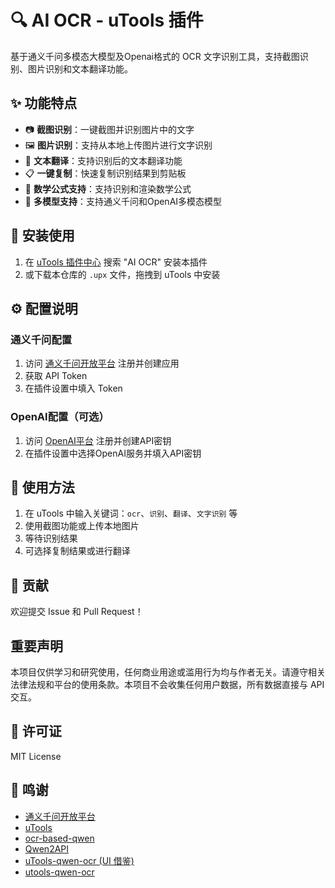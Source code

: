 # 🔍 AI OCR - uTools 插件

基于通义千问多模态大模型及Openai格式的 OCR 文字识别工具，支持截图识别、图片识别和文本翻译功能。

## ✨ 功能特点

- 📷 **截图识别**：一键截图并识别图片中的文字
- 🖼️ **图片识别**：支持从本地上传图片进行文字识别
- 🔄 **文本翻译**：支持识别后的文本翻译功能
- 📋 **一键复制**：快速复制识别结果到剪贴板
- 🧮 **数学公式支持**：支持识别和渲染数学公式
- 🔧 **多模型支持**：支持通义千问和OpenAI多模态模型

## 🚀 安装使用

1. 在 [uTools 插件中心](https://u.tools) 搜索 "AI OCR" 安装本插件
2. 或下载本仓库的 `.upx` 文件，拖拽到 uTools 中安装

## ⚙️ 配置说明

### 通义千问配置

1. 访问 [通义千问开放平台](https://chat.qwenlm.ai) 注册并创建应用
2. 获取 API Token
3. 在插件设置中填入 Token

### OpenAI配置（可选）

1. 访问 [OpenAI平台](https://platform.openai.com) 注册并创建API密钥
2. 在插件设置中选择OpenAI服务并填入API密钥

## 📝 使用方法

1. 在 uTools 中输入关键词：`ocr`、`识别`、`翻译`、`文字识别` 等
2. 使用截图功能或上传本地图片
3. 等待识别结果
4. 可选择复制结果或进行翻译

## 🤝 贡献

欢迎提交 Issue 和 Pull Request！

## 重要声明

本项目仅供学习和研究使用，任何商业用途或滥用行为均与作者无关。请遵守相关法律法规和平台的使用条款。本项目不会收集任何用户数据，所有数据直接与 API 交互。

## 📄 许可证

MIT License

## 🙏 鸣谢

- [通义千问开放平台](https://chat.qwenlm.ai)
- [uTools](https://u.tools)
- [ocr-based-qwen](https://github.com/Cunninger/ocr-based-qwen)
- [Qwen2API](https://github.com/Rfym21/Qwen2API)
- [uTools-qwen-ocr (UI 借鉴)](https://github.com/lol3721987/utools-qwen-ocr)
- [utools-qwen-ocr](https://github.com/huhusmang/utools-qwen-ocr)